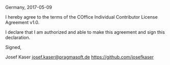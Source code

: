 Germany, 2017-05-09

I hereby agree to the terms of the COffice Individual Contributor License Agreement v1.0.

I declare that I am authorized and able to make this agreement and sign this declaration.

Signed,

Josef Kaser josef.kaser@pragmasoft.de https://github.com/josefkaser

